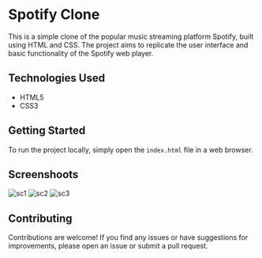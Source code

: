 # Spotify Clone

This is a simple clone of the popular music streaming platform Spotify, built using HTML and CSS. The project aims to replicate the user interface and basic functionality of the Spotify web player.

## Technologies Used

- HTML5
- CSS3

## Getting Started

To run the project locally, simply open the `index.html` file in a web browser.

## Screenshoots

![sc1](https://github.com/pranaykumaradepu/Delta_WebTech/assets/142247764/87743f8c-788d-4f8c-9629-df53bf9716c9)
![sc2](https://github.com/pranaykumaradepu/Delta_WebTech/assets/142247764/95e51b83-d616-4d43-9bb2-30eefe5103e6)
![sc3](https://github.com/pranaykumaradepu/Delta_WebTech/assets/142247764/7f5b8a3a-ccaf-4bfb-8809-6a4e38c91442)


## Contributing

Contributions are welcome! If you find any issues or have suggestions for improvements, please open an issue or submit a pull request.
